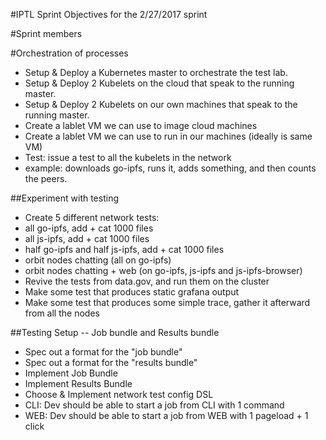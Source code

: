 #IPTL Sprint Objectives for the 2/27/2017 sprint

#Sprint members


#Orchestration of processes

- Setup & Deploy a Kubernetes master to orchestrate the test lab.
- Setup & Deploy 2 Kubelets on the cloud that speak to the running master.
- Setup & Deploy 2 Kubelets on our own machines that speak to the running master.
- Create a lablet VM we can use to image cloud machines
- Create a lablet VM we can use to run in our machines (ideally is same VM)
- Test: issue a test to all the kubelets in the network
- example: downloads go-ipfs, runs it, adds something, and then counts the peers.

##Experiment with testing

- Create 5 different network tests:
- all go-ipfs, add + cat 1000 files
- all js-ipfs, add + cat 1000 files
- half go-ipfs and half js-ipfs, add + cat 1000 files
- orbit nodes chatting (all on go-ipfs)
- orbit nodes chatting + web (on go-ipfs, js-ipfs and js-ipfs-browser)
- Revive the tests from data.gov, and run them on the cluster
- Make some test that produces static grafana output
- Make some test that produces some simple trace, gather it afterward from all the nodes

##Testing Setup -- Job bundle and Results bundle

- Spec out a format for the "job bundle"
- Spec out a format for the "results bundle"
- Implement Job Bundle
- Implement Results Bundle
- Choose & Implement network test config DSL
- CLI: Dev should be able to start a job from CLI with 1 command
- WEB: Dev should be able to start a job from WEB with 1 pageload + 1 click

